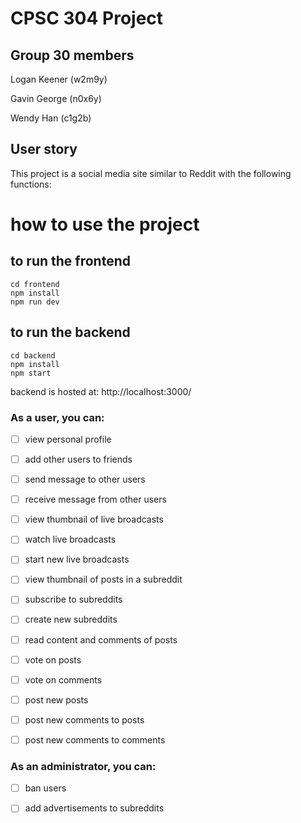 # CPSC 304 Project

## Group 30 members

Logan Keener (w2m9y)

Gavin George (n0x6y)

Wendy Han (c1g2b)

## User story

This project is a social media site similar to Reddit with the following functions:

# how to use the project
## to run the frontend
```
cd frontend
npm install
npm run dev
```

## to run the backend
```
cd backend
npm install
npm start
```
backend is hosted at: http://localhost:3000/

### As a user, you can:

- [ ] view personal profile

- [ ] add other users to friends

- [ ] send message to other users

- [ ] receive message from other users

- [ ] view thumbnail of live broadcasts

- [ ] watch live broadcasts

- [ ] start new live broadcasts

- [ ] view thumbnail of posts in a subreddit

- [ ] subscribe to subreddits

- [ ] create new subreddits

- [ ] read content and comments of posts

- [ ] vote on posts

- [ ] vote on comments

- [ ] post new posts

- [ ] post new comments to posts

- [ ] post new comments to comments

### As an administrator, you can:

- [ ] ban users

- [ ] add advertisements to subreddits
